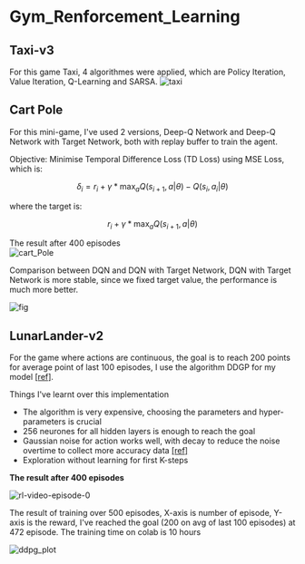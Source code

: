 # Gym_Renforcement_Learning
## Taxi-v3
For this game Taxi, 4 algorithmes were applied, which are Policy Iteration, Value Iteration, Q-Learning and SARSA.
![taxi](https://github.com/nhs2828/Gym_Renforcement_Learning/assets/78078713/e8fa41f7-0f42-44ea-8bc0-3a92eb86d5b4)

## Cart Pole
<p>For this mini-game, I've used 2 versions, Deep-Q Network and Deep-Q Network with Target Network, both with replay buffer to train the agent.</p>
<p>Objective: Minimise Temporal Difference Loss (TD Loss) using MSE Loss, which is:</p>

```math
\delta_i = r_i + \gamma*\text{max}_a Q(s_{i+1}, a | \theta) - Q(s_i, a_i |\theta)
```
where the target is: 
```math 
r_i + \gamma*\text{max}_a Q(s_{i+1}, a | \theta)
```
The result after 400 episodes </br>
![cart_Pole](https://github.com/nhs2828/Gym_Renforcement_Learning/assets/78078713/8370611c-54cb-4da7-9065-712243486937)
<p>Comparison between DQN and DQN with Target Network, DQN with Target Network is more stable, since we fixed target value, the performance is much more better.</p>


![fig](https://github.com/nhs2828/Gym_Renforcement_Learning/assets/78078713/18d44506-3bd4-4ef4-9ae4-6d04ed2ba686)

## LunarLander-v2
For the game where actions are continuous, the goal is to reach 200 points for average point of last 100 episodes, I use the algorithm DDGP for my model [[ref]](https://arxiv.org/pdf/1509.02971.pdf).

Things I've learnt over this implementation
- The algorithm is very expensive, choosing the parameters and hyper-parameters is crucial
- 256 neurones for all hidden layers is enough to reach the goal
- Gaussian noise for action works well, with decay to reduce the noise overtime to collect more accuracy data [[ref]](https://web.stanford.edu/class/aa228/reports/2019/final162.pdf)
- Exploration without learning for first K-steps

**The result after 400 episodes**

![rl-video-episode-0](https://github.com/nhs2828/Gym_Renforcement_Learning/assets/78078713/e7df11bc-97f4-4347-9be8-3dd8de4bf2ed)

The result of training over 500 episodes, X-axis is number of episode, Y-axis is the reward, I've reached the goal (200 on avg of last 100 episodes) at 472 episode. The training time on colab is 10 hours

![ddpg_plot](https://github.com/nhs2828/Gym_Renforcement_Learning/assets/78078713/235a83b9-678c-4e47-b83c-57fed958bfc9)
